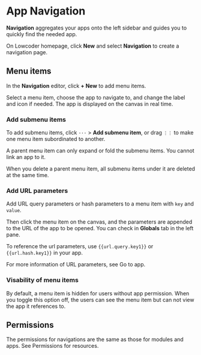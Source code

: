 # App Navigation

**Navigation** aggregates your apps onto the left sidebar and guides you to quickly find the needed app.

On Lowcoder homepage, click **New** and select **Navigation** to create a navigation page.

## Menu items

In the **Navigation** editor, click **+ New** to add menu items.

Select a menu item, choose the app to navigate to, and change the label and icon if needed. The app is displayed on the canvas in real time.

### Add submenu items

To add submenu items, click `···` > **Add submenu item**, or drag `⋮⋮` to make one menu item subordinated to another.

A parent menu item can only expand or fold the submenu items. You cannot link an app to it.

When you delete a parent menu item, all submenu items under it are deleted at the same time.


### Add URL parameters

Add URL query parameters or hash parameters to a menu item with `key` and `value`.

Then click the menu item on the canvas, and the parameters are appended to the URL of the app to be opened. You can check in **Globals** tab in the left pane.

To reference the url parameters, use `{{url.query.key1}}` or `{{url.hash.key1}}` in your app.

For more information of URL parameters, see Go to app.

### Visability of menu items

By default, a menu item is hidden for users without app permission. When you toggle this option off, the users can see the menu item but can not view the app it references to.

## Permissions

The permissions for navigations are the same as those for modules and apps. See Permissions for resources.
